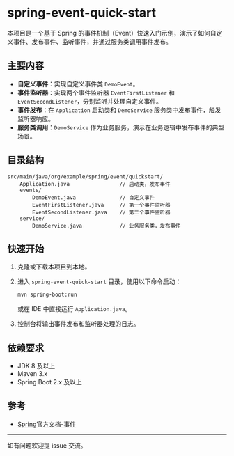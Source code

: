 # spring-event-quick-start

本项目是一个基于 Spring 的事件机制（Event）快速入门示例，演示了如何自定义事件、发布事件、监听事件，并通过服务类调用事件发布。

## 主要内容

- **自定义事件**：实现自定义事件类 `DemoEvent`。
- **事件监听器**：实现两个事件监听器 `EventFirstListener` 和 `EventSecondListener`，分别监听并处理自定义事件。
- **事件发布**：在 `Application` 启动类和 `DemoService` 服务类中发布事件，触发监听器响应。
- **服务类调用**：`DemoService` 作为业务服务，演示在业务逻辑中发布事件的典型场景。

## 目录结构

```
src/main/java/org/example/spring/event/quickstart/
    Application.java                // 启动类，发布事件
    events/
        DemoEvent.java              // 自定义事件
        EventFirstListener.java     // 第一个事件监听器
        EventSecondListener.java    // 第二个事件监听器
    service/
        DemoService.java            // 业务服务类，发布事件
```

## 快速开始

1. 克隆或下载本项目到本地。
2. 进入 `spring-event-quick-start` 目录，使用以下命令启动：

   ```bash
   mvn spring-boot:run
   ```

   或在 IDE 中直接运行 `Application.java`。

3. 控制台将输出事件发布和监听器处理的日志。

## 依赖要求

- JDK 8 及以上
- Maven 3.x
- Spring Boot 2.x 及以上

## 参考

- [Spring官方文档-事件](https://docs.spring.io/spring-framework/reference/core/events.html)

---

如有问题欢迎提 issue 交流。
